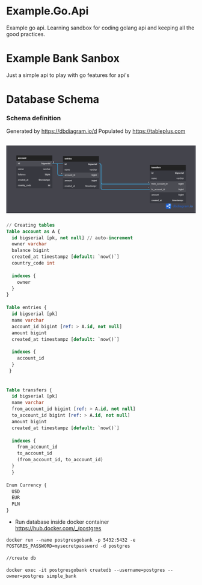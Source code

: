 # Example.Go.Api
Example go api. Learning sandbox for coding golang api and keeping all the good practices.

# Example Bank Sanbox
Just a simple api to play with go features for api's 
# Database Schema

### Schema definition
Generated by https://dbdiagram.io/d
Populated by https://tableplus.com

![image description](/pkoo.png)
---
```sql
// Creating tables
Table account as A {
  id bigserial [pk, not null] // auto-increment
  owner varchar
  balance bigint
  created_at timestampz [default: `now()`]
  country_code int
  
  indexes {
    owner
  }
}

Table entries {
  id bigserial [pk]
  name varchar
  account_id bigint [ref: > A.id, not null]
  amount bigint
  created_at timestampz [default: `now()`]
  
  indexes {
    account_id
  }
 }


Table transfers {
  id bigserial [pk]
  name varchar
  from_account_id bigint [ref: > A.id, not null]
  to_account_id bigint [ref: > A.id, not null]
  amount bigint
  created_at timestampz [default: `now()`]
  
  indexes {
    from_account_id
    to_account_id
    (from_account_id, to_account_id)
  }
  }

Enum Currency {
  USD 
  EUR
  PLN
}
```

- Run database inside docker container https://hub.docker.com/_/postgres
```docker
docker run --name postgresgobank -p 5432:5432 -e POSTGRES_PASSWORD=mysecretpassword -d postgres

//create db

docker exec -it postgresgobank createdb --username=postgres --owner=postgres simple_bank

```

